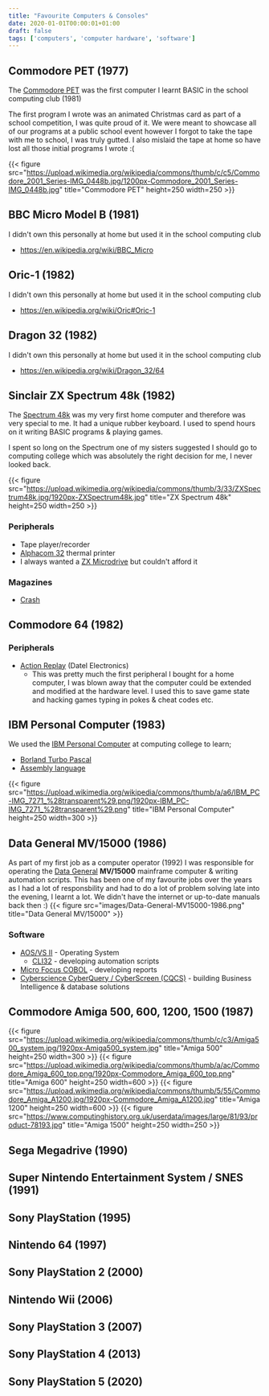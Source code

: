 ```yaml
---
title: "Favourite Computers & Consoles"
date: 2020-01-01T00:00:01+01:00
draft: false
tags: ['computers', 'computer hardware', 'software']
---
```


## Commodore PET (1977)
The [Commodore PET](https://en.wikipedia.org/wiki/Commodore_PET/) was the first computer I learnt BASIC in the school computing club (1981)

The first program I wrote was an animated Christmas card as part of a  school competition, I was quite proud of it.  We were meant to showcase all of our programs at a public school event however I forgot to take the tape with me to school, I was truly gutted.   I also mislaid the tape at home so have lost all those initial programs I wrote :(

{{< figure src="https://upload.wikimedia.org/wikipedia/commons/thumb/c/c5/Commodore_2001_Series-IMG_0448b.jpg/1200px-Commodore_2001_Series-IMG_0448b.jpg" title="Commodore PET" height=250 width=250 >}}

## BBC Micro Model B (1981)
I didn't own this personally at home but used it in the school computing club
- https://en.wikipedia.org/wiki/BBC_Micro

## Oric-1 (1982)
I didn't own this personally at home but used it in the school computing club
- https://en.wikipedia.org/wiki/Oric#Oric-1

## Dragon 32 (1982)
I didn't own this personally at home but used it in the school computing club
- https://en.wikipedia.org/wiki/Dragon_32/64

## Sinclair ZX Spectrum 48k (1982)
The [Spectrum 48k](https://en.wikipedia.org/wiki/ZX_Spectrum) was my very first home computer and therefore was very special to me.  It had a unique rubber keyboard.  I used to spend hours on it writing BASIC programs & playing games.

I spent so long on the Spectrum one of my sisters suggested I should go to computing college which was absolutely the right decision for me, I never looked back.

{{< figure src="https://upload.wikimedia.org/wikipedia/commons/thumb/3/33/ZXSpectrum48k.jpg/1920px-ZXSpectrum48k.jpg" title="ZX Spectrum 48k" height=250 width=250 >}}

### Peripherals
- Tape player/recorder
- [Alphacom 32](https://worldofspectrum.org/hardware/feat11.html) thermal printer
- I always wanted a [ZX Microdrive](https://en.wikipedia.org/wiki/ZX_Microdrive) but couldn't afford it

### Magazines
- [Crash](https://en.wikipedia.org/wiki/Crash_(magazine)/)

## Commodore 64 (1982)

### Peripherals
- [Action Replay](https://rr.pokefinder.org/wiki/Action_Replay/) (Datel Electronics)
  - This was pretty much the first peripheral I bought for a home computer, I was blown away that the computer could be extended and modified at the hardware level.  I used this to save game state and hacking games typing in pokes & cheat codes etc.

## IBM Personal Computer (1983)
We used the [IBM Personal Computer](https://en.wikipedia.org/wiki/IBM_Personal_Computer/) at computing college to learn;
- [Borland Turbo Pascal](https://en.wikipedia.org/wiki/Turbo_Pascal/)
- [Assembly language](https://en.wikipedia.org/wiki/Assembly_language/)

{{< figure src="https://upload.wikimedia.org/wikipedia/commons/thumb/a/a6/IBM_PC-IMG_7271_%28transparent%29.png/1920px-IBM_PC-IMG_7271_%28transparent%29.png" title="IBM Personal Computer" height=250 width=300 >}}

## Data General MV/15000 (1986)
As part of my first job as a computer operator (1992) I was responsible for operating the [Data General](https://en.wikipedia.org/wiki/Data_General/) **MV/15000** mainframe computer & writing automation scripts.  This has been one of my favourite jobs over the years as I had a lot of responsbility and had to do a lot of problem solving late into the evening, I learnt a lot.   We didn't have the internet or up-to-date manuals back then :)
{{< figure src="images/Data-General-MV15000-1986.png" title="Data General MV/15000" >}}

### Software
- [AOS/VS II](https://en.wikipedia.org/wiki/AOS/VS_II/) - Operating System
  - [CLI32](http://phrack.org/issues/44/14.html/) - developing automation scripts
- [Micro Focus COBOL](https://en.wikipedia.org/wiki/Micro_Focus) - developing reports
- [Cyberscience CyberQuery / CyberScreen (CQCS)](https://www.cyberscience.com/what-is-cyberquery/) - building Business Intelligence & database solutions

## Commodore Amiga 500, 600, 1200, 1500 (1987)

{{< figure src="https://upload.wikimedia.org/wikipedia/commons/thumb/c/c3/Amiga500_system.jpg/1920px-Amiga500_system.jpg" title="Amiga 500" height=250 width=300 >}}
{{< figure src="https://upload.wikimedia.org/wikipedia/commons/thumb/a/ac/Commodore_Amiga_600_top.png/1920px-Commodore_Amiga_600_top.png" title="Amiga 600" height=250 width=600 >}}
{{< figure src="https://upload.wikimedia.org/wikipedia/commons/thumb/5/55/Commodore_Amiga_A1200.jpg/1920px-Commodore_Amiga_A1200.jpg" title="Amiga 1200" height=250 width=600 >}}
{{< figure src="https://www.computinghistory.org.uk/userdata/images/large/81/93/product-78193.jpg" title="Amiga 1500" height=250 width=250 >}}

## Sega Megadrive (1990)

## Super Nintendo Entertainment System / SNES (1991)

## Sony PlayStation (1995)

## Nintendo 64 (1997)

## Sony PlayStation 2 (2000)

## Nintendo Wii (2006)

## Sony PlayStation 3 (2007)

## Sony PlayStation 4 (2013)

## Sony PlayStation 5 (2020)
